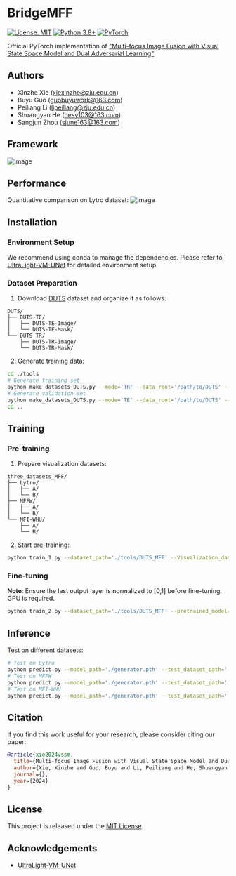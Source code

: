 # BridgeMFF
[![License: MIT](https://img.shields.io/badge/License-MIT-yellow.svg)](https://opensource.org/licenses/MIT)
[![Python 3.8+](https://img.shields.io/badge/python-3.8+-blue.svg)](https://www.python.org/downloads/release/python-380/)
[![PyTorch](https://img.shields.io/badge/PyTorch-%23EE4C2C.svg?style=flat&logo=PyTorch&logoColor=white)](https://pytorch.org/)

Official PyTorch implementation of ["Multi-focus Image Fusion with Visual State Space Model and Dual Adversarial Learning"](paper_link)

## Authors
- Xinzhe Xie (xiexinzhe@zju.edu.cn)
- Buyu Guo (guobuyuwork@163.com)
- Peiliang Li (lipeiliang@zju.edu.cn) 
- Shuangyan He (hesy103@163.com)
- Sangjun Zhou (sjune163@163.com)

## Framework
![image](https://github.com/Xinzhe99/BridgeMFF/assets/113503163/17d21d4f-720a-4472-92ac-0ba9e90eb935)

## Performance
Quantitative comparison on Lytro dataset:
![image](https://github.com/Xinzhe99/BridgeMFF/assets/113503163/5751cc4c-e3d7-47b5-b401-a0dd557e1372)

## Installation
### Environment Setup
We recommend using conda to manage the dependencies. Please refer to [UltraLight-VM-UNet](https://github.com/wurenkai/UltraLight-VM-UNet) for detailed environment setup.

### Dataset Preparation
1. Download [DUTS](http://saliencydetection.net/duts/) dataset and organize it as follows:
```
DUTS/
├── DUTS-TE/
│   ├── DUTS-TE-Image/
│   └── DUTS-TE-Mask/
└── DUTS-TR/
    ├── DUTS-TR-Image/
    └── DUTS-TR-Mask/
```

2. Generate training data:
```bash
cd ./tools
# Generate training set
python make_datasets_DUTS.py --mode='TR' --data_root='/path/to/DUTS' --out_dir_name='DUTS_MFF'
# Generate validation set 
python make_datasets_DUTS.py --mode='TE' --data_root='/path/to/DUTS' --out_dir_name='DUTS_MFF'
cd ..
```

## Training
### Pre-training
1. Prepare visualization datasets:
```
three_datasets_MFF/
├── Lytro/
│   ├── A/
│   └── B/
├── MFFW/
│   ├── A/
│   └── B/
└── MFI-WHU/
    ├── A/
    └── B/
```

2. Start pre-training:
```bash
python train_1.py --dataset_path='./tools/DUTS_MFF' --Visualization_datasets='./three_datasets_MFF'
```

### Fine-tuning
**Note**: Ensure the last output layer is normalized to [0,1] before fine-tuning. GPU is required.

```bash
python train_2.py --dataset_path='./tools/DUTS_MFF' --pretrained_model='/path/to/pretrained.pth' --Visualization_datasets='./three_datasets_MFF'
```

## Inference
Test on different datasets:
```bash
# Test on Lytro
python predict.py --model_path='./generator.pth' --test_dataset_path='./three_datasets_MFF/Lytro'
# Test on MFFW
python predict.py --model_path='./generator.pth' --test_dataset_path='./three_datasets_MFF/MFFW'
# Test on MFI-WHU
python predict.py --model_path='./generator.pth' --test_dataset_path='./three_datasets_MFF/MFI-WHU'
```

## Citation
If you find this work useful for your research, please consider citing our paper:
```bibtex
@article{xie2024vssm,
  title={Multi-focus Image Fusion with Visual State Space Model and Dual Adversarial Learning},
  author={Xie, Xinzhe and Guo, Buyu and Li, Peiliang and He, Shuangyan and Zhou, Sangjun},
  journal={},
  year={2024}
}
```

## License
This project is released under the [MIT License](LICENSE).

## Acknowledgements
- [UltraLight-VM-UNet](https://github.com/wurenkai/UltraLight-VM-UNet)
